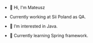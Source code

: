 - 👋 Hi, I'm Mateusz
- Currently working at Sii Poland as QA.

- 👀 I’m interested in Java.
- 🌱 Currently learning Spring framework.

<!---
mrcombajn/mrcombajn is a ✨ special ✨ repository because its `README.md` (this file) appears on your GitHub profile.
You can click the Preview link to take a look at your changes.
--->
